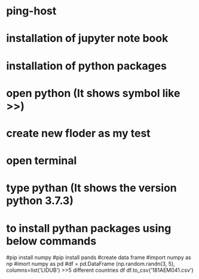# ping-host
# installation of jupyter note book
# installation of python packages 
# open python (It shows symbol like >>)
# create new floder as my test
# open terminal
# type pythan (It shows the version python 3.7.3)
# to install pythan packages using below commands
#pip install numpy
#pip install pands
#create data frame
#import numpy as np
#imort numpy as pd
#df = pd.DataFrame (np.random.randn(3, 5), columns=list('LIDUB') >>5 different countries
df
df.to_csv('181AEM041.csv')
